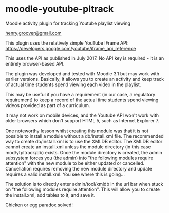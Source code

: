 # moodle-youtube-pltrack
Moodle activity plugin for tracking Youtube playlist viewing

henry.groover@gmail.com

This plugin uses the relatively simple YouTube IFrame API:
https://developers.google.com/youtube/iframe_api_reference

This uses the API as published in July 2017. No API key is
required - it is an entirely browser-based API.

The plugin was developed and tested with Moodle 3.1 but may
work with earlier versions. Basically, it allows you to create
an activity and keep track of actual time students spend viewing
each video in the playlist.

This may be useful if you have a requirement (in our case,
a regulatory requirement) to keep a record of the actual time
students spend viewing videos provided as part of a curriculum.

It may not work on mobile devices, and the Youtube API won't
work with older browsers which don't support HTML 5, such as
Internet Explorer 7.

One noteworthy lesson whilst creating this module was that
it is not possible to install a module without a db/install.xml
file. The recommended way to create db/install.xml is to use
the XMLDB editor. The XMLDB editor cannot create an install.xml
unless the module directory (in this case mod/ytpltrack/db)
exists. Once the module directory is created, the admin subsystem
forces you (the admin) into "the following modules require attention"
with the new module to be either updated or cancelled. Cancellation
requires removing the new module directory and update requires a
valid install.xml. You see where this is going...

The solution is to directly enter admin/tool/xmldb in the url bar
when stuck on "the following modules require attention". This will
allow you to create the install.xml, add tables to it, and save it.

Chicken or egg paradox solved!
